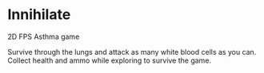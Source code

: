 # Innihilate
2D FPS Asthma game

Survive through the lungs and attack as many white blood cells as you can.
Collect health and ammo while exploring to survive the game.
